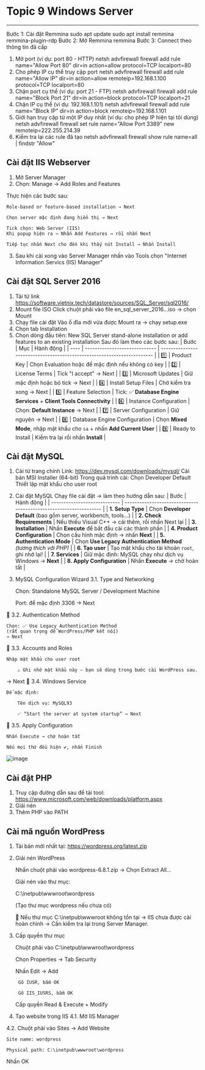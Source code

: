 # Topic 9 Windows Server
---
 Bước 1: Cài đặt Remmina
 sudo apt update
sudo apt install remmina remmina-plugin-rdp
Bước 2: Mở Remmina
remmina
Bước 3: Connect theo thông tin đã cấp
1. Mở port (ví dụ: port 80 - HTTP)
netsh advfirewall firewall add rule name="Allow Port 80" dir=in action=allow protocol=TCP localport=80
2. Cho phép IP cụ thể truy cập port
netsh advfirewall firewall add rule name="Allow IP" dir=in action=allow remoteip=192.168.1.100 protocol=TCP localport=80
3. Chặn port cụ thể (ví dụ: port 21 - FTP)
netsh advfirewall firewall add rule name="Block Port 21" dir=in action=block protocol=TCP localport=21
4. Chặn IP cụ thể (ví dụ: 192.168.1.101)
netsh advfirewall firewall add rule name="Block IP" dir=in action=block remoteip=192.168.1.101
5. Giới hạn truy cập từ một IP duy nhất (ví dụ: cho phép IP hiện tại tôi dùng)
netsh advfirewall firewall set rule name="Allow Port 3389" new remoteip=222.255.214.39
6. Kiểm tra lại các rule đã tạo
netsh advfirewall firewall show rule name=all | findstr "Allow"
## Cài đặt IIS Webserver
1. Mở Server Manager
2. Chọn: Manage → Add Roles and Features

Thực hiện các bước sau:

    Role-based or feature-based installation → Next

    Chọn server mặc định đang hiển thị → Next

    Tick chọn: Web Server (IIS)
    Khi popup hiện ra → Nhấn Add Features → rồi nhấn Next

    Tiếp tục nhấn Next cho đến khi thấy nút Install → Nhấn Install
3. Sau khi cài xong vào Server Manager nhấn vào Tools chọn "Internet Information Servics (IIS) Manager"
## Cài đặt SQL Server 2016 
1. Tải từ link https://software.vietnix.tech/datastore/sources/SQL_Server/sql2016/
2. Mount file ISO
Click chuột phải vào file en_sql_server_2016...iso → chọn Mount
4. Chạy file cài đặt
Vào ổ đĩa mới vừa được Mount ra → chạy setup.exe
5. Chọn tab Installation
6. Chọn dòng đầu tiên:
New SQL Server stand-alone installation or add features to an existing installation
Sau đó làm theo các bước sau:
| Bước | Mục                           | Hành động                                                               |
| ---- | ----------------------------- | ----------------------------------------------------------------------- |
| 1️⃣  | Product Key                   | Chọn Evaluation hoặc để mặc định nếu không có key                       |
| 2️⃣  | License Terms                 | Tick "I accept" → Next                                                  |
| 3️⃣  | Microsoft Updates             | Giữ mặc định hoặc bỏ tick → Next                                        |
| 4️⃣  | Install Setup Files           | Chờ kiểm tra xong → Next                                                |
| 5️⃣  | Feature Selection             | Tick: ✅ **Database Engine Services** + **Client Tools Connectivity**    |
| 6️⃣  | Instance Configuration        | Chọn: **Default Instance** → Next                                       |
| 7️⃣  | Server Configuration          | Giữ nguyên → Next                                                       |
| 8️⃣  | Database Engine Configuration | Chọn **Mixed Mode**, nhập mật khẩu cho `sa` + nhấn **Add Current User** |
| 9️⃣  | Ready to Install              | Kiểm tra lại rồi nhấn **Install**                                       |
## Cài đặt MySQL
1. Cài từ trang chính
Link: https://dev.mysql.com/downloads/mysql/
Cài bản MSI Installer (64-bit)
Trong quá trình cài:
    Chọn Developer Default
    Thiết lập mật khẩu cho user root
2. Cài đặt MySQL
Chạy file cài đặt → làm theo hướng dẫn sau:
| Bước                         | Hành động                                                         |
| ---------------------------- | ----------------------------------------------------------------- |
| **1. Setup Type**            | Chọn **Developer Default** (bao gồm server, workbench, tools...)  |
| **2. Check Requirements**    | Nếu thiếu Visual C++ → cài thêm, rồi nhấn Next lại                |
| **3. Installation**          | Nhấn **Execute** để bắt đầu cài các thành phần                    |
| **4. Product Configuration** | Chọn cấu hình mặc định → nhấn **Next**                            |
| **5. Authentication Mode**   | Chọn **Use Legacy Authentication Method** *(tương thích với PHP)* |
| **6. Tạo user**              | Tạo mật khẩu cho tài khoản `root`, ghi nhớ lại!                   |
| **7. Services**              | Giữ mặc định: MySQL chạy như dịch vụ Windows → **Next**           |
| **8. Apply Configuration**   | Nhấn **Execute** → chờ hoàn tất                                   |
3.  MySQL Configuration Wizard
 3.1. Type and Networking

    Chọn: Standalone MySQL Server / Development Machine

    Port: để mặc định 3306 → Next

🔹 3.2. Authentication Method

    Chọn: ✅ Use Legacy Authentication Method
    (rất quan trọng để WordPress/PHP kết nối)
    → Next

🔹 3.3. Accounts and Roles

    Nhập mật khẩu cho user root

        ⚠️ Ghi nhớ mật khẩu này — bạn sẽ dùng trong bước cài WordPress sau.

→ Next
🔹 3.4. Windows Service

    Để mặc định:

        Tên dịch vụ: MySQL93

        ✅ “Start the server at system startup” → Next

🔹 3.5. Apply Configuration

    Nhấn Execute → chờ hoàn tất

    Nếu mọi thứ đều hiện ✔️, nhấn Finish
![image](https://github.com/user-attachments/assets/bb9109fc-5921-4436-90ef-b056217acddd)
## Cài đặt PHP
1. Truy cập đường dẫn sau để tải tool:
https://www.microsoft.com/web/downloads/platform.aspx
2. Giải nén
3. Thêm PHP vào PATH
## Cài mã nguồn WordPress
1. Tải bản mới nhất tại: https://wordpress.org/latest.zip
2. Giải nén WordPress

    Nhấn chuột phải vào wordpress-6.8.1.zip → Chọn Extract All...

    Giải nén vào thư mục:

    C:\inetpub\wwwroot\wordpress

    (Tạo thư mục wordpress nếu chưa có)

    📌 Nếu thư mục C:\inetpub\wwwroot không tồn tại → IIS chưa được cài hoàn chỉnh → Cần kiểm tra lại trong Server Manager.
3. Cấp quyền thư mục

    Chuột phải vào C:\inetpub\wwwroot\wordpress

    Chọn Properties → Tab Security

    Nhấn Edit → Add

        Gõ IUSR, bấm OK

        Gõ IIS_IUSRS, bấm OK

    Cấp quyền Read & Execute + Modify
4. Tạo website trong IIS
4.1. Mở IIS Manager

4.2. Chuột phải vào Sites → Add Website

    Site name: wordpress

    Physical path: C:\inetpub\wwwroot\wordpress

Nhấn OK

   

